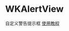 # WKAlertView
自定义警告提示框
[使用教程](http://wangkunkun.github.io/iOS/wkalertview%E4%BD%BF%E7%94%A8%E6%96%B9%E6%B3%95.html)

